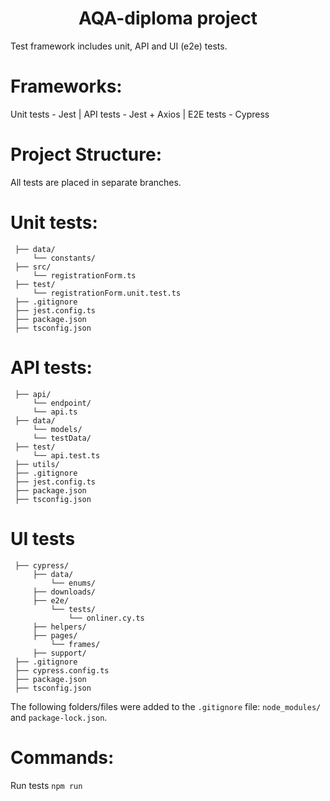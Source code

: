 <h1 align="center">AQA-diploma project</h1>
Test framework includes unit, API and UI (e2e) tests.

# Frameworks:
Unit tests - Jest | API tests - Jest + Axios | E2E tests - Cypress<br>

# Project Structure:
All tests are placed in separate branches.<br>

# Unit tests:

```
 ├── data/                                                          
     └── constants/         
 ├── src/                  
     └── registrationForm.ts                                              
 ├── test/                                                          
     └── registrationForm.unit.test.ts
 ├── .gitignore
 ├── jest.config.ts
 ├── package.json
 ├── tsconfig.json
```
# API tests:

```
 ├── api/                                    
     └── endpoint/                             
     └── api.ts
 ├── data/                  
     └── models/                                               
     └── testData/
 ├── test/                  
     └── api.test.ts
 ├── utils/
 ├── .gitignore
 ├── jest.config.ts
 ├── package.json
 ├── tsconfig.json                  
```
# UI tests 
```
 ├── cypress/
     ├── data/
         └── enums/
     ├── downloads/
     ├── e2e/
         └── tests/
             └── onliner.cy.ts
     ├── helpers/
     ├── pages/
         └── frames/
     ├── support/
 ├── .gitignore
 ├── cypress.config.ts
 ├── package.json
 ├── tsconfig.json                                     

```
The following folders/files were added to the `.gitignore` file: `node_modules/` and `package-lock.json`.<br>

# Commands:
Run tests `npm run`
